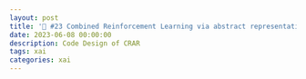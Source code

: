 ```yaml
---
layout: post
title: '🔮 #23 Combined Reinforcement Learning via abstract representation'
date: 2023-06-08 00:00:00
description: Code Design of CRAR 
tags: xai
categories: xai
---
```





